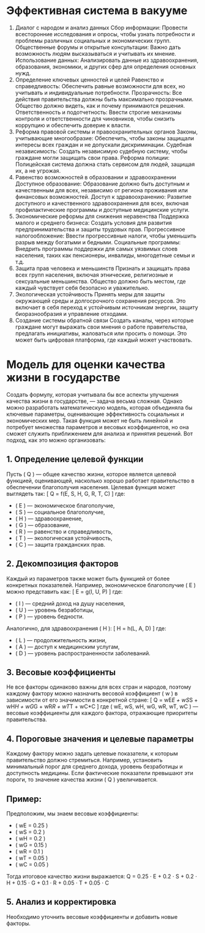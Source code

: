 # Эффективная система в вакууме
1. Диалог с народом и анализ данных
Сбор информации: Провести всесторонние исследования и опросы, чтобы узнать потребности и проблемы различных социальных и экономических групп.
Общественные форумы и открытые консультации: Важно дать возможность людям высказываться и учитывать их мнение.
Использование данных: Анализировать данные из здравоохранения, образования, экономики, и других сфер для определения основных нужд.
2. Определение ключевых ценностей и целей
Равенство и справедливость: Обеспечить равные возможности для всех, но учитывать и индивидуальные потребности.
Прозрачность: Все действия правительства должны быть максимально прозрачными. Общество должно видеть, как и почему принимаются решения.
Ответственность и подотчетность: Ввести строгие механизмы контроля и ответственности для чиновников, чтобы снизить коррупцию и обеспечить доверие к власти.
3. Реформа правовой системы и правоохранительных органов
Законы, учитывающие многообразие: Обеспечить, чтобы законы защищали интересы всех граждан и не допускали дискриминации.
Судебная независимость: Создать независимую судебную систему, чтобы граждане могли защищать свои права.
Реформа полиции: Полицейская система должна стать сервисом для людей, защищая их, а не угрожая.
4. Равенство возможностей в образовании и здравоохранении
Доступное образование: Образование должно быть доступным и качественным для всех, независимо от региона проживания или финансовых возможностей.
Доступ к здравоохранению: Развитие доступного и качественного здравоохранения для всех, включая профилактические программы и доступные медицинские услуги.
5. Экономические реформы для снижения неравенства
Поддержка малого и среднего бизнеса: Создать условия для развития предпринимательства и защиты трудовых прав.
Прогрессивное налогообложение: Ввести прогрессивные налоги, чтобы уменьшить разрыв между богатыми и бедными.
Социальные программы: Внедрить программы поддержки для самых уязвимых слоев населения, таких как пенсионеры, инвалиды, многодетные семьи и т.д.
6. Защита прав человека и меньшинств
Признать и защищать права всех групп населения, включая этнические, религиозные и сексуальные меньшинства. Общество должно быть местом, где каждый чувствует себя безопасно и уважительно.
7. Экологическая устойчивость
Принять меры для защиты окружающей среды и долгосрочного сохранения ресурсов. Это включает в себя переход к устойчивым источникам энергии, защиту биоразнообразия и управление отходами.
8. Создание системы обратной связи
Создать каналы, через которые граждане могут выражать свои мнения о работе правительства, предлагать инициативы, жаловаться или просить о помощи. Это может быть цифровая платформа, где каждый может участвовать.


# Модель для оценки качества жизни в государстве

Создать формулу, которая учитывала бы все аспекты улучшения качества жизни в государстве, — задача весьма сложная. Однако можно разработать математическую модель, которая объединяла бы ключевые параметры, оценивающие эффективность социальных и экономических мер. Такая функция может не быть линейной и потребует множества параметров и весовых коэффициентов, но она сможет служить приближением для анализа и принятия решений. Вот подход, как это можно организовать:

## 1. Определение целевой функции
Пусть \( Q \) — общее качество жизни, которое является целевой функцией, оценивающей, насколько хорошо работает правительство в обеспечении благополучия населения. Целевая функция может выглядеть так:
\[
Q = f(E, S, H, G, R, T, C)
\]
где:
- \( E \) — экономическое благополучие,
- \( S \) — социальное благополучие,
- \( H \) — здравоохранение,
- \( G \) — образование,
- \( R \) — равенство и справедливость,
- \( T \) — экологическая устойчивость,
- \( C \) — защита гражданских прав.

## 2. Декомпозиция факторов
Каждый из параметров также может быть функцией от более конкретных показателей. Например, экономическое благополучие \( E \) можно представить как:
\[
E = g(I, U, P)
\]
где:
- \( I \) — средний доход на душу населения,
- \( U \) — уровень безработицы,
- \( P \) — уровень бедности.

Аналогично, для здравоохранения \( H \):
\[
H = h(L, A, D)
\]
где:
- \( L \) — продолжительность жизни,
- \( A \) — доступ к медицинским услугам,
- \( D \) — уровень распространенности заболеваний.

## 3. Весовые коэффициенты
Не все факторы одинаково важны для всех стран и народов, поэтому каждому фактору можно назначить весовой коэффициент \( w \) в зависимости от его значимости в конкретной стране:
\[
Q = wE*E + wS*S + wH*H + wG*G + wR*R + wT*T + wC*C
\]
где \( wE, wS, wH, wG, wR, wT, wC \) — весовые коэффициенты для каждого фактора, отражающие приоритеты правительства.

## 4. Пороговые значения и целевые параметры
Каждому фактору можно задать целевые показатели, к которым правительство должно стремиться. Например, установить минимальный порог для среднего дохода, уровень безработицы и доступность медицины. Если фактические показатели превышают эти пороги, то значение качества жизни \( Q \) увеличивается.

## Пример:
Предположим, мы знаем весовые коэффициенты:
- \( wE = 0.25 \)
- \( wS = 0.2 \)
- \( wH = 0.2 \)
- \( wG = 0.15 \)
- \( wR = 0.1 \)
- \( wT = 0.05 \)
- \( wC = 0.05 \)

Тогда итоговое качество жизни выражается:
Q = 0.25 ⋅ E + 0.2 ⋅ S + 0.2 ⋅ H + 0.15 ⋅ G + 0.1 ⋅ R + 0.05 ⋅ T + 0.05 ⋅ C

## 5. Анализ и корректировка
Необходимо уточнить весовые коэффициенты и добавить новые факторы.
